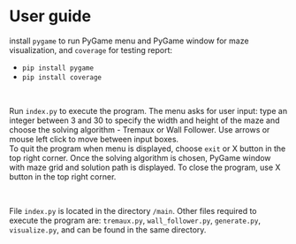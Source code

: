# User guide

install ```pygame``` to run PyGame menu and PyGame window for maze visualization, and ```coverage``` for testing report: 
- ```pip install pygame```
- ```pip install coverage```

<br/>

Run ```index.py``` to execute the program. The menu asks for user input: type an integer between 3 and 30 to specify the width and height of the maze and choose the solving algorithm - Tremaux or Wall Follower. Use arrows or mouse left click to move between input boxes. <br/>
To quit the program when menu is displayed, choose ```exit``` or X button in the top right corner. Once the solving algorithm is chosen, PyGame window with maze grid and solution path is displayed. To close the program, use X button in the top right corner. <br/>

<br/>

File ```index.py``` is located in the directory ```/main```. Other files required to execute the program are: ```tremaux.py```, ```wall_follower.py```, ```generate.py```, ```visualize.py```, and can be found in the same directory. 

<br/>
